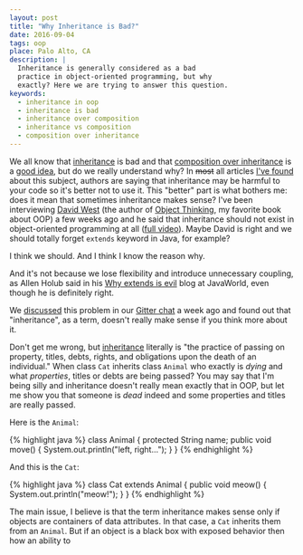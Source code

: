 ```yaml
---
layout: post
title: "Why Inheritance is Bad?"
date: 2016-09-04
tags: oop
place: Palo Alto, CA
description: |
  Inheritance is generally considered as a bad
  practice in object-oriented programming, but why
  exactly? Here we are trying to answer this question.
keywords:
  - inheritance in oop
  - inheritance is bad
  - inheritance over composition
  - inheritance vs composition
  - composition over inheritance
---
```


We all know that
[inheritance](https://en.wikipedia.org/wiki/Inheritance_(object-oriented_programming))
is bad and that
[composition over inheritance](https://en.wikipedia.org/wiki/Composition_over_inheritance)
is a
[good idea](http://programmers.stackexchange.com/questions/65179),
but do we really understand why?
In <del>most</del> all articles
[I've found](https://www.google.com/search?q=inheritance+is+bad)
about this subject, authors are saying that inheritance may be harmful
to your code so it's better not to use it. This "better" part is what bothers me:
does it mean that sometimes inheritance makes sense?
I've been interviewing [David West](http://davewest.us/)
(the author of [Object Thinking](http://amzn.to/266oJr4), my favorite book about OOP)
a few weeks ago and he said that inheritance should not exist in
object-oriented programming at all ([full video](https://www.youtube.com/watch?v=s-hdZZzMCac)).
Maybe David is right and we should totally forget `extends` keyword in Java,
for example?

<!--more-->

I think we should. And I think I know the reason why.

And it's not because we lose flexibility and introduce unnecessary coupling,
as Allen Holub
said in his
[Why extends is evil](http://www.javaworld.com/article/2073649/core-java/why-extends-is-evil.html) blog at JavaWorld,
even though he is definitely right.

We [discussed](https://gitter.im/yegor256/elegantobjects?at=57bcd2e4cd00bdff6e745584)
this problem in our
[Gitter chat](https://gitter.im/yegor256/elegantobjects)
a week ago and found out that "inheritance",
as a term, doesn't really make sense if you think more about it.

Don't get me wrong, but [inheritance](https://en.wikipedia.org/wiki/Inheritance)
literally is "the practice of passing on property, titles, debts, rights, and obligations
upon the death of an individual."
When class `Cat` inherits class `Animal` who exactly is _dying_ and what _properties_,
titles or debts are being passed? You may say that I'm being silly and inheritance
doesn't really mean exactly that in OOP, but let me show you that someone
is _dead_ indeed and some properties and titles are really passed.

Here is the `Animal`:

{% highlight java %}
class Animal {
  protected String name;
  public void move() {
    System.out.println("left, right...");
  }
}
{% endhighlight %}

And this is the `Cat`:

{% highlight java %}
class Cat extends Animal {
  public void meow() {
    System.out.println("meow!");
  }
}
{% endhighlight %}



The main issue, I believe is that the term inheritance makes sense
only if objects are containers of data attributes. In that case,
a `Cat` inherits them from an `Animal`. But if an object is a black box
with exposed behavior then how an ability to



